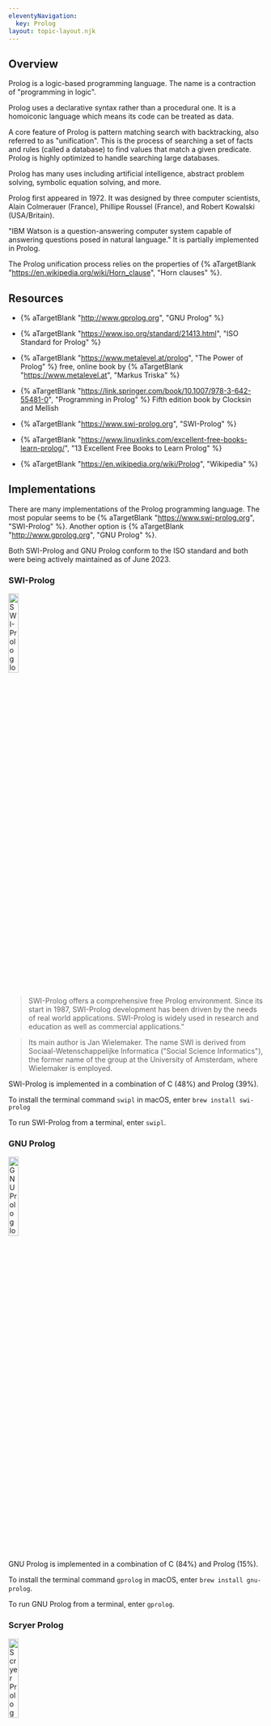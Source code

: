 ```yaml
---
eleventyNavigation:
  key: Prolog
layout: topic-layout.njk
---
```


## Overview

Prolog is a logic-based programming language.
The name is a contraction of "programming in logic".

Prolog uses a declarative syntax rather than a procedural one.
It is a homoiconic language which means its code can be treated as data.

A core feature of Prolog is pattern matching search with backtracking,
also referred to as "unification".
This is the process of searching a set of facts and rules (called a database)
to find values that match a given predicate.
Prolog is highly optimized to handle searching large databases.

Prolog has many uses including artificial intelligence,
abstract problem solving, symbolic equation solving, and more.

Prolog first appeared in 1972. It was designed by three computer scientists,
Alain Colmerauer (France), Phillipe Roussel (France), and
Robert Kowalski (USA/Britain).

"IBM Watson is a question-answering computer system
capable of answering questions posed in natural language."
It is partially implemented in Prolog.

The Prolog unification process relies on the properties of {% aTargetBlank
"https://en.wikipedia.org/wiki/Horn_clause", "Horn clauses" %}.

## Resources

- {% aTargetBlank "http://www.gprolog.org", "GNU Prolog" %}

- {% aTargetBlank "https://www.iso.org/standard/21413.html",
  "ISO Standard for Prolog" %}

- {% aTargetBlank "https://www.metalevel.at/prolog", "The Power of Prolog" %}
  free, online book by {% aTargetBlank "https://www.metalevel.at",
  "Markus Triska" %}

- {% aTargetBlank "https://link.springer.com/book/10.1007/978-3-642-55481-0",
  "Programming in Prolog" %} Fifth edition book by Clocksin and Mellish

- {% aTargetBlank "https://www.swi-prolog.org", "SWI-Prolog" %}

- {% aTargetBlank
  "https://www.linuxlinks.com/excellent-free-books-learn-prolog/",
  "13 Excellent Free Books to Learn Prolog" %}

- {% aTargetBlank "https://en.wikipedia.org/wiki/Prolog", "Wikipedia" %}

## Implementations

There are many implementations of the Prolog programming language.
The most popular seems to be {% aTargetBlank
"https://www.swi-prolog.org", "SWI-Prolog" %}.
Another option is {% aTargetBlank "http://www.gprolog.org", "GNU Prolog" %}.

Both SWI-Prolog and GNU Prolog conform to the ISO standard and
both were being actively maintained as of June 2023.

### SWI-Prolog

<img alt="SWI-Prolog logo" style="width: 20%"
  src="/blog/assets/swipl-logo.png?v={{pkg.version}}"
  title="SWI-Prolog logo">

> SWI-Prolog offers a comprehensive free Prolog environment.
> Since its start in 1987, SWI-Prolog development has been
> driven by the needs of real world applications.
> SWI-Prolog is widely used in research and education
> as well as commercial applications."

> Its main author is Jan Wielemaker.
> The name SWI is derived from Sociaal-Wetenschappelijke Informatica
> ("Social Science Informatics"), the former name of the group at
> the University of Amsterdam, where Wielemaker is employed.

SWI-Prolog is implemented in a combination of C (48%) and Prolog (39%).

To install the terminal command `swipl` in macOS,
enter `brew install swi-prolog`

To run SWI-Prolog from a terminal, enter `swipl`.

### GNU Prolog

<img alt="GNU Prolog logo" style="width: 20%"
  src="/blog/assets/gnu-prolog-logo.png?v={{pkg.version}}"
  title="GNU Prolog logo">

GNU Prolog is implemented in a combination of C (84%) and Prolog (15%).

To install the terminal command `gprolog` in macOS,
enter `brew install gnu-prolog`.

To run GNU Prolog from a terminal, enter `gprolog`.

### Scryer Prolog

<img alt="Scryer Prolog logo" style="width: 20%"
  src="/blog/assets/scryer-prolog-logo.png?v={{pkg.version}}"
  title="Scryer Prolog logo">

{% aTargetBlank "https://www.scryer.pl", "Scryer Prolog" %}
"is a free software ISO Prolog system intended to be an
industrial strength production environment and
a testbed for bleeding edge research in logic and constraint programming."

Scryer Prolog is implemented in a combination of Rust (64%) and Prolog (36%).

To install, enter the following commands:

```bash
git clone https://github.com/mthom/scryer-prolog
cd scryer-prolog
curl https://sh.rustup.rs -sSf | sh # if cargo is not yet installed
cargo build --release
```

This creates the executable file `target/release/scryer-prolog`.
Define an alias to make this easier to run.

## Online REPL

To enter and run Prolog code in a web browser, browse
{% aTargetBlank "https://swish.swi-prolog.org", "SWISH" %}.

Enter facts and rules in the left pane.
Enter a query in the lower-right pane.
Press the "Run!" button or ctrl-return to execute the query.

## Exiting

To exit from any Prolog interpreter, enter `halt.` or press ctrl-d.

## Terminology

| Term              | Meaning                                                         |
| ----------------- | --------------------------------------------------------------- |
| term              | the only datatype; has four subtypes listed below               |
| - number          | integer or floating point                                       |
| - atom            | identifier that represents a specific thing                     |
| - variable        | represents a value to be determined                             |
| - compound term   | specific combination of terms; more detail below                |
| structure         | another name for a compound term                                |
| fact              | description of something that is true                           |
| rule              | relationship involving one or more unknown things (variables)   |
| predicate         | collection of clauses with the same functor                     |
| clause            | a fact or rule                                                  |
| query             | asks if a clause is true or asks for satisfying variable values |
| database          | collection of predicates                                        |
| functor name      | name of a predicate                                             |
| arity             | number of predicate arguments                                   |
| functor           | function name and its arity; written with a slash between       |
| goal              | a question                                                      |
| list notation     | comma-separated terms inside square brackets; ex. `[a, B, 7]`   |
| operator notation | terms separated by operators; ex. `Y = m\*X + b`                |
| unification       | process of searching for variable values that satisfy a rule    |
| choice point      | represents a choice in the search for a solution                |

A compound term is a functor name followed by an argument list.
Each argument can be an atom, a variable, a destructuring of variables,
or another compound term.
Nested compound terms can be represented by a tree structure.

A rule can be thought of as a special kind of fact
that depends on a set of other facts

Numbers can include underscores for readability.
For example, `1_234_567` makes it more clear
that this number is greater than one million.

The functor for `foo(bar, baz)` is written as `foo/2`.

For more, see <a href="https://swi-prolog.org/pldoc/man?section=glossary"
target="_blank">Glossary of Terms</a>.

## Syntax

Prolog programs are composed of facts, rules, and queries.
All of these are terminated by a period.

### Facts

A fact states that some relationship is always true.

A fact is written as a functor (atom) followed by
an argument list that is surrounded by parentheses.
The argument list contains only atoms, not variables.

For example:

```prolog
runner(mark). % says mark is a runner
likes(mark, prolog) % says mark likes prolog
```

These are facts that say comet is a whippet and spots is a cheetah:

```prolog
whippet(comet).
cheetah(spots).
```

### Rules

A rule is written as a head and a body separated by
the "if" symbol `:-` and terminated by a period.

The head is a functor (atom) followed by
an argument list that is surrounded by parentheses.
The head syntax is similar to that of a fact,
but its argument list can contain variables.

The body is a comma (means "and") or semicolon (means "or")
separated list of goals.

The following rules state that if something is
a whippet or a cheetah then it is fast.

```prolog
fast(X) :- whippet(X).
fast(X) :- cheetah(X).

% The previous two lines can be replaced with this.
% fast(X) :- cheetah(X); whippet(X).
```

A fact is a degenerate case of a rule whose body only contains `true`.
For example, the following are equivalent:

```prolog
likes(mark, ice-cream).
likes(mark, ice-cream) :- true.
```

The following rules define what it means
for two people to be siblings or sisters.

```prolog
% This states that siblings must have the same father and the same mother.
sibling(X, Y) :-
  father(F, X),
  father(F, Y),
  mother(M, X),
  mother(M, Y).

sister_of(X, Y) :-
  \+ X = Y, % can't be sister of self
  female(X),
  sibling(X, Y).
```

Rules do not return values like a function,
but they can set the values of their arguments.

For example:

```prolog
area(circle, Radius, X) :- X is pi * Radius^2.
area(square, Side, X) :- X is Side^2.
area(rectangle, Width, Height, X) :- X is Width * Height.

?- area(circle, 2, X).
X = 12.566370614359172.
```

TODO: See the version of the area rule that uses clpr in geometry.pl.

Each of the `area` rules uses the `is` keyword
to assign a value to the X argument.

Rules can be recursive.
See the `sum` example above.

## Queries

Queries test whether a clause is true or
they find variable values for which the clause is true.
Queries are written after the characters `?-`.

For example:

```prolog
% This is a query that asks whether comet is fast.
?- fast(comet). % true

% This is a query that asks for something that is fast.
?- fast(X). % comet
```

Suppose the following facts are loaded:

```prolog
likes(mark, tacos).
likes(mark, books).
likes(mark, running).
```

The query `likes(X, running)` will find "mark".

The query `likes(mark, X)` will find
"tacos", "books", and "running" that in that order.
When a query has multiple matches, as in this example,
the interpreter will wait for further input.

To search for the next match, press the semicolon key.
(SWI-Prolog also supports pressing the n, r, space, or tab keys to do this.)

To stop searching for matches before the last one is found,
press the return key.
(SWI-Prolog also supports pressing the c or a keys to do this.)

After the last match is found, a prompt for the next query will appear.

Variables can be used for any argument of a predicate.
The unification process will find each set of variable values
that cause the predicate to succeed, one set at a time.

### Conjunctions

The comma operator is used to form rules and queries
where multiple goals must be met.
For example:

```prolog
% This rule says that mark likes females that like cycling.
likes(mark, x) := female(X), likes(X, cycling).

% This query asks if mark loves tami AND tami loves mark.
?- loves(mark, tami), loves(tami, mark)`

% This query searches for things that both mark and tami love.
% X stands for the same value in both goals.
?- loves(mark, X), loves(tami, X)
```

## Typical Flow

To evaluate a query in an interactive session,
enter a query terminated with a period.
If the query does not contain any variables
then `true` or `false` will be output.
If the query does contain variables,
the first set of values that satisfy the query will be output.
To see the next set, press the semicolon key.

To evaluate operators that result in value,
assign the expression to a variable.
For example, entering `X = 1 + 2.` will output `X = 3.`

The typical steps to run a Prolog program are:

1. Add facts and rules to a Prolog source file that has an extension of `.pl`
1. Load Prolog source files into the Prolog app.
1. Enter queries in the Prolog app.

Unfortunately Prolog and Perl use the same file extension
for their source files.

To load a `.pl` file, enter `[file-name].` or `consult('file-name').`
For example, to load the file `demo.pl`, `enter [demo].`
Alternatively, pass a source file to the interpreter when starting it.
For example, `swipl demo.pl`

After modifying source files that have already been loaded,
enter `make.` to reload all of them.

To enter new facts and rules in a running session:

- Enter `[user].` to open stdin as a pseudo file.
- Enter facts and rules.
- Press ctrl-d to close and load the pseudo file.

It seems this can replace existing facts rather than add to them.

## Tree Representation

Every Prolog clause and query can be represented as a tree
where parent nodes are functors and arguments are children.
For example, `a(b, c(d, e), f)` can be represented as the following tree:

- a/3
  - b
  - c/2
    - d
    - e
  - f

## Data Structures

ISO Prolog supports three data structures, structures, lists, and pairs.
Some Prolog implementations, such as SWI-Prolog, also support dicts.

SWI-Prolog also supports dicts (a.k.a dictionaries).
See {% aTargetBlank "https://eu.swi-prolog.org/pldoc/man?section=bidicts",
"Dicts: structures with named arguments" %}.

### Structures

Structures (a.k.a. compound terms) are a bit like
structs in some other programming languages.
They group related values.

For example, `dog(whippet, comet)` is a structure
that describes a dog whose breed is "whippet" and whose name is "comet".
In this example, whippet and comet are the components of the structured.
Developers determine the meaning and order of the components.

The syntax for a structure is the same as the syntax for a fact.

Structures can be used in facts and rules.
Components of structures can be atoms or variables.
For example:

```prolog
owns(tami, pet(dog, comet)).
owns(amanda, pet(dog, maisey)).
owns(amanda, pet(dog, oscar)).
owns(jeremy, pet(dog, ramsay)).

main :-
  owns(tami, A),
  format('pet = ~w~n', A), % pet(dog,comet)

  owns(tami, pet(dog, B)),
  format('name = ~w~n', B), % comet

  owns(tami, pet(C, D)),
  format('kind = ~w, name = ~w~n', [C, D]). % dog and comet

:- main.
```

Structures can be nested.
For example:

```prolog
person(mark, address('123 Some Street', 'Somewhere', 'MO', 12345)).

main :-
  person(mark, address(S, _, _, _)),
  format('street = ~w~n', S). % 123 Some Street

:- main.
```

### Lists

A list is commonly used to hold a collection of elements when
there can be any number of elements (even zero), their order matters,
and all the elements have the same type (ex. all numbers).

A list can be written as a comma-separated set of terms
surrounded by square brackets.
For example, `[red, green, blue]` is a list of atoms
and `[R, G, B]` is a list of variables that can be
unified with any list containing exactly three elements.

An empty list is written as `[]` which is called "nil".

There are other ways to construct a list.

The dot function is the list constructor.
It is passed the head and the tail of the list to be constructed.
For example, `.(E, Es)` where `E` is a single element that is the head
and `Es` is a list of elements in the tail.
By convention, variable names that end in "s" represent lists.

The head-tail separator `|` creates a list
if the term that follows it is a list.
For example, `[a | []]` is a list containing only `a`
and `[a | [b, c]]` is equivalent to `[a, b, c]`.
Use of the `|` operator can be nested.
For example, `[a | [b | [c]]]` is also equivalent to `[a, b, c]`.

If the `double_quotes` flag is set then
a double-quoted string (not single-quoted) provides a way to write
a list of atoms that correspond to the characters in the string.
For example:

```prolog
?- set_prolog_flag(double_quotes, chars).
L = "abc".
% L = [a, b, c].
```

The following are all equivalent ways to write the same list:

```prolog
[red, green, blue] % list notation

.(red, .(green, .(blue, []))) % functional notation
% In SWI-Prolog, the dots must be replaced by `'[|]'`.

[red | [green | [blue]]] % head-tail separator notation
% Specifying a tail of [] for [blue] is optional.
```

Lists can be nested. For example:

```prolog
[a, [b, c], d, [e, [f, g, h]]]
```

A "partial list" is a term that could become a list.
For example:

```prolog
[a | T] % will be a list if T is a list
[A, B, C | T] % will be a list of at least three elements if T is a list
```

To get the sum of numbers in a list:

```prolog
L = [1, 2, 3], sum_list(L, Sum).
% output is Sum = 6.
```

The `sum` predicate could be implemented as follows:

```prolog
% This is an example of a recursive rule.
sum(List, Sum) :-
  % If the list is empty then the sum is zero.
  List = [] -> Sum = 0;

  % Otherwise ...
  List =
    % Get the first number and a list of the remaining numbers.
    [Head|Tail],
    % Compute the sum of the remaining numbers.
    sum(Tail, TailSum),
    % The result is the first number plus that sum.
    % Note the use of the "is" keyword to assign a value to the Sum argument.
    Sum is TailSum + Head.

?- sum([1, 2, 3], X).
% output is X = 6.
```

Anonymous variables (`_`) can be used to destructure values from a list.
For example, the following gets the first and third values.
The `| _` syntax at the end of the list on the left side
indicates that we do not care about values in the tail of the list
which includes all values after the third.

```prolog
[V1, _, V3 | _] = [9, 8, 7, 6, 5].
% output is
% V1 = 9,
% V3 = 7.
```

The `|` operator can be used to get the head and tail of a list.
For example:

```prolog
print_list_parts(L) :-
  [H|T] = L,
  format('head is ~w, tail is ~w', [H, T]).

?- print_list_parts([red, green, blue]).
% output is head is red, tail is [green,blue]
```

The `|` operator can be used in a recursive rule
to iterate over all elements of a list.
Destructuring a list into its head and tail can be done in the argument list.
For example:

```prolog
print_elements([]).

print_elements([H|T]) :=
  writeln(H),
  print_elements(T).

?- print_elements([red, green, blue]).
% output is
% red
% green
% blue
```

The `reverse` function creates a new list containing
all the values in a given list in reverse order.
For example:

```prolog
?- reverse([1, 2, 3], X).
% output is X = [3, 2, 1].
```

To get the length of a list:

```prolog
L = [a, b, c], length(L, X).
% output is X = 3.
```

To determine if two lists have the same length:

```prolog
L1 = [a, b, c], L2 = [9, 8, 7], same_length(L1, L2).
% doesn't output true, but also doesn't fail
```

To test whether a value is a member of a list, use the `member` function.
For example:

```prolog
L = [3, 7, 9], member(7, L).
% doesn't output true, but also doesn't fail

L = [3, 7, 9], member(4, L).
% output is false
```

To test whether a list begins with a given sub-list:

```prolog
L = [a, b, c, d], prefix([a, b], L).
% doesn't output true, but also doesn't fail
```

To get the first element of a list:

```prolog
L = [a, b, c, d], [H|_] = L.
% output is H = a.
```

To test whether a list ends with a given sub-list:

```prolog
L = [a, b, c, d], last(L, d).
% doesn't output true, but also doesn't fail
```

To get the last element of a list:

```prolog
L = [a, b, c, d], last(L, E).
% output is E = d.
```

The `member` function can also be used to iterate over the values in a list.
or example, `member(X, [3, 7, 9])` will set `X`
to each value in the list one at a time.

To get the list element at a given index:

```prolog
L = [a, b, c], nth0(1, L, E). % zero-based index
% output is E = b.

L = [a, b, c], nth1(2, L, E). % one-based index
% output is E = b.
```

To create a new list that results from adding a value
to the beginning of an existing list:

```prolog
L1 = [b, c, d], L2 = [a | L1].
% output is L2 = [a, b, c, d].
```

To create a new list that results from adding a value
to the end of an existing list:

```prolog
L1 = [a, b, c], append(L1, [d], L2).
% output is L2 = [a, b, c, d].
```

To create a new list that results from inserting a value
at a given zero-based index in an existing list:

```prolog
% Inserts x after 2nd element.
L1 = [a, b, c], nth0(2, L2, x, L1).
% output is L2 = [a, b, x, c].
```

To create a new list that results from
removing only the first occurrence of a given value:

```prolog
selectchk(b, [a, b, c, b], L).
% output is L = [a, c, b].
```

The `select/3` predicate is similar to `selectchk/3`,
but it iterates through every possible removal.

To create a new list that results from
replacing only the first occurrence of a given value:

```prolog
selectchk(b, [a, b, c, b], x, L).
% output is L = [a, x, c, b].
```

The `select/4` predicate is similar to `selectchk/4`,
but it iterates through every possible replacement.

To create a new list that results from
removing every occurrence of given values:

```prolog
subtract([a, b, c, b], [b], L). % could remove more than just b elements
% output is L = [a, c].
```

To get all permutations of a list:

```prolog
L = [a, b, c], permutation(L, Ps).
% output is
% Ps = [1, 2, 3] ;
% Ps = [1, 3, 2] ;
% Ps = [2, 1, 3] ;
% Ps = [2, 3, 1] ;
% Ps = [3, 1, 2] ;
% Ps = [3, 2, 1] ;
false.
```

To flatten nested lists:

```prolog
L1 = [[a, b], c, [d, [e, f]]], flatten(L1, L2).
% output is [a, b, c, d, e, f].
```

To perform run length encoding:

```prolog
L = [dog, dog, cat, dog, dog, dog, rabbit, rabbit], clumped(L, C).
% output is C = [dog-2, cat-1, dog-3, rabbit-2].
```

To get the smallest or largest value in a list:

```prolog
L = [3, 9, 2, 4], min_list(L, Min).
% output is Min = 2.

L = [c, a, d, b], min_member(Min, L).
% output is Min = a.

L = [3, 9, 2, 4], max_list(L, Max).
% output is Max = 9.

L = [c, a, d, b], max_member(Max, L).
% output is Max = d.

younger(P1, P2) :-
  person(_, A1) = P1,
  person(_, A2) = P2,
  A1 < A2.

?- P1 = person(ann, 35),
   P2 = person(bob, 50),
   P3 = person(carl, 19),
   People = [P1, P2, P3],

   min_member(younger, Py, People),
   person(N1, A1) = Py,
   format("youngest is ~w at age ~w~n", [N1, A1]),
   % output is youngest is carl at age 19

   max_member(younger, Po, People),
   person(N2, A2) = Po,
   format("oldest is ~w at age ~w~n", [N2, A2]).
   % output is oldest is bob at age 50
```

To create a list containing a range of sequential integers:

```prolog
numlist(3, 7, L).
% output is L = [3, 4, 5, 6, 7].
```

To determine if all the elements in a list are unique:

```prolog
L = [b, a, c], is_set(L).
% doesn't output true, but also doesn't fail
L = [b, a, b], is_set(L).
% output is false.
```

To remove duplicate elements from a list:

```prolog
L = [b, a, a, b, c, d, c], list_to_set(L, S).
% output is S = [b, a, c, d].
```

To find the intersection of two lists:

```prolog
L1 = [a, b, c], L2 = [c, b, d], intersection(L1, L2, L3).
% output is L3 = [b, c].
```

To find the union of two lists:

```prolog
L1 = [a, b, c], L2 = [c, b, d], union(L1, L2, L3).
% output is L3 = [a, c, b, d].
```

To sort a list:

```prolog
L = [c, b, d, a], sort(L, S).
% output is [a, b, c, d].

age_compare(>, person(_, A1), person(_, A2)) :- A1 > A2.
age_compare(<, person(_, A1), person(_, A2)) :- A1 < A2.
age_compare(=, person(_, A1), person(_, A2)) :- A1 = A2.

?- P1 = person(ann, 35),
   P2 = person(bob, 50),
   P3 = person(carl, 19),
   People = [P1, P2, P3],

   predsort(age_compare, People, Sorted),
   writeln(Sorted).
   % output is [person(carl,19),person(ann,35),person(bob,50)]
```

To determine if one list contains a subset of another:

```prolog
L = [c, d, b, a], subset([b, c], L).
% doesn't output true, but also doesn't fail

L = [c, d, b, a], subset([b, e], L).
% outputs false
```

For implementations of map, filter, and reduce, see {% aTargetBlank
"https://pbrown.me/blog/functional-prolog-map-filter-and-reduce/",
"Functional Prolog" %}.

#### Appending

The built-in predicate `append` can
create a new list by appending two existing lists.
For example:

```prolog
?- append([1, 2, 3], [4, 5], X).
% output is X = [1, 2, 3, 4, 5]
```

The `append` predicate can also create a new list by appending multiple lists.
For example:

```prolog
L1 = [a, b], L2 = [c, d, e], L3 = [f], append([L1, L2, L3], L4).
% Output is L4 = [a, b, c, d, e, f].
```

If `append` were not built-in, it could be implemented as follows:

```prolog
% Appending an empty list to any list gives the second list.
append([], L, L).

% Appending two lists is the same as appending
% the head of the first list (H) to the result of appending
% the tail of the first list (L1) to the second list (L2).
append([H|L1], L2, [H|L3]) :- append(L1, L2, L3).
```

Here are several examples of how `append` can be used:

```prolog
% Is the result of appending two lists a given result list?
?- append([1, 2], [3, 4], [1, 2, 3, 4]).
true.

% What is the result of appending two lists?
?- append([1, 2], [3, 4], X).
X = [1, 2, 3, 4].

% What list must be appended to a given list to obtain a given result?
?- append([1, 2], X, [1, 2, 3, 4]).
X = [3, 4].

% What list must be prepended to a given list to obtain a given result?
?- append(X, [3, 4], [1, 2, 3, 4]).
X = [1, 2]

% What lists can be appended to obtain a given result?
?- append(X, Y, [1, 2, 3, 4]).
X = [],
Y = [1, 2, 3, 4] ;
X = [1],
Y = [2, 3, 4] ;
X = [1, 2],
Y = [3, 4] ;
X = [1, 2, 3],
Y = [4] ;
X = [1, 2, 3, 4],
Y = [] ;
```

### Pairs

A Prolog "pair" is a key and a value.
There are two ways to write a pair, `k-v` or `-(k, v)`.

A list of pairs can be sorted using `keysort`.
For example:

```prolog
?- keysort([c-cow, b-bear, a-apple], Ps).
Ps = [a-apple, b-bear, c-cow].
```

TODO: Add detail here.

The following code implements rules to determine if a queen on a chess board
can attach another piece.

```prolog
queen_can_attack((R, _), (R, _)).
queen_can_attack((_, C), (_, C)).
queen_can_attack((R1, C1), (R2, C2)) :-
  abs(R1 - R2) =:= abs(C1 - C2).
```

See {% aTargetBlank "https://eu.swi-prolog.org/pldoc/man?section=pairs",
"library(pairs): Operations on key-value lists" %}.

### Dicts

A dictionary, or dict for short, is a hash map.
To create one, specify a tag followed by an open curly brace,
key/value pairs where there is a colon between each key and value,
and the pairs are separated by commas, and a closing curly brace.
The tag optionally begins with a module name and a colon.
Then it must specific an atom or variable.

Values in dicts can be other dicts.

For example:

```prolog
report(P) :-
  format('Hello, ~w ~w!~n', [P.first, P.last]),
  format('I see you are ~w years old~n.', P.age),
  format('Your zip is ~w.~n', P.address.zip).

?- P = person{
  first: 'Mark',
  last: 'Volkmann',
  age: 62,
  address: _{
    street: '123 Some Street',
    city: 'Somewhere',
    state: 'MO',
    zip: 12345
  }
},
report(P).
% The output is:
% Hello, Mark Volkmann!
% I see you are 62 years old.
% Your zip is 12345.
```

TODO: Add more detail on working with dicts.

## Dynamic Predicates

By default predicates cannot be added or deleted in a session.
To enable this, run a `dynamic` query on a specific predicate.
Once this is done, a predicate of that type can be
added to the beginning with `asserta` or added to the end with `assertz`.
And predicates of that type can be removed
with the `retract` and `retractall` functions.

For example, suppose we have the file `likes.pl` containing the following:

```prolog
% Enable adding and removing "likes" predicates that take two arguments.
:- dynamic(likes/2).
likes(mark, books).
likes(mark, running).
```

A session can do the following:

```prolog
?- [likes].
?- assertz(likes(mark, reeces)). % adds after existing predicates
?- retract(likes(mark, books)). % removes
?- likes(mark, X). % outputs running and reeces

?- retractall(likes(mark, _)). % removes everything that mark likes
?- retractall(likes(_, _)). % removes everything that anybody likes
?- likes(mark, X). % outputs nothing
```

## Input

The `read` function reads a string from stdin.
For example:

```prolog
greet :-
  write('Enter your name: '),
  read(Name),
  format('Hello, ~w!', [Name]).

greet().
```

Enter a name in single or double quotes followed by a period.
This is an odd requirement for users!
Entering 'Mark'. results in the following output: `Hello, Mark!`.

The `get` function reads a single character
and sets a variable to its integer ASCII value.

To read from a file and write the contents to stdout,
use the `open`, `get_char`, and `close` functions.
For example:

```prolog
processStream(end_of_file, _) :- !. % a "cut" that stops execution

processStream(Char, Stream) :-
  write(Char),
  get_char(Stream, NextChar),
  processStream(NextChar, Stream).

readFile(File) :-
  open(File, read, Stream),
  get_char(Stream, Char),
  processStream(Char, Stream),
  close(Stream).

readFile('demo.txt').
```

TODO: Is there an open source library that provides a similar function
TODO: that places the file contents in a variable as a string?

## Output

The `write` predicate writes to the current output stream,
which defaults to stdout.
The atom `nl` is a built-in that writes a newline character
to the current output stream.

For example:

```prolog
write('Hello World!'), nl.

writeln('Hello World!'). % same as previous line
```

The {% aTargetBlank "https://www.swi-prolog.org/pldoc/man?predicate=format/2",
"format" %} predicate also writes to the current output stream.
It takes a format string and a list of values
to be substituted into the format string.

For example:

```prolog
format('~w likes ~w.', [mark, 'Prolog']).
% Outputs "mark likes Prolog."
```

Rules can write to the current output stream.
For example:

```prolog
greet(Name) :- format('Hello, ~w!', [Name]).

greet('Mark')
% Outputs "Hello, Mark!"
```

The following special sequences can be used in format strings:

- `~2f`: substitutes a float value and only outputs two decimal places
- `~n`: newline character
- `~s`: substitutes a literal string
- `~w`: substitutes a word derived from an atom name
- TODO: Add more!

The `put` function writes a single ASCII value to the current output stream.
It is the counterpart to the `get` function.

To write to a file, use the `open`, `write`, and `close` functions.
For example:

```prolog
writeFile(File, Text) :-
  open(File, write, Stream),
  write(Stream, Text), nl,
  close(Stream).

writeFile('demo.txt', 'first line\nsecond line').
```

## Special Characters

| Characters    | Meaning                     |
| ------------- | --------------------------- |
| `:-`          | if; used to define rules    |
| `,`           | logical and                 |
| `;`           | logical or                  |
| `not`         | logical not                 |
| `?-`          | begins a query              |
| `.`           | terminates all commands     |
| `%`           | begins single-line comment  |
| `/*` and `*/` | delimits multi-line comment |

## Naming Conventions

Atoms are sequences of letters, numbers, and underscores
that begin with a lowercase letter.
They can also be any text enclosed in single quotes (allows spaces).
There are also the following special atoms:
`;`, `!`, `[]`, and `{}`.

Variables are also sequences of letters, numbers, and underscores,
but they begin with an uppercase letter or an underscore.
An underscore by itself represents an anonymous variable.
These can be used as arguments to predicates
when the value of an argument does not matter.

## Operators

Prolog operators can be prefix, infix, or postfix.
Each operator has left, right, or no associativity.

Operators can be used in function form.
For example, `a + b` can be written as `+(a, b)`.

Prolog supports the following relational operators:

| Operator | Meaning                              |
| -------- | ------------------------------------ |
| `=:=`    | equal value                          |
| `=\=`    | not equal value                      |
| `<`      | less than                            |
| `>`      | greater than                         |
| `=<`     | less than or equal                   |
| `>=`     | greater than or equal                |
| `@<`     | alphabetically less than             |
| `@=<`    | alphabetically less than or equal    |
| `@>`     | alphabetically greater than          |
| `@>=`    | alphabetically greater than or equal |
| `==`     | identical terms                      |
| `\==`    | not identical terms                  |
| `=@=`    | structurally equivalent terms        |
| `\=@=`   | not structurally equivalent terms    |

The odd syntax for "equal" and "not equal"
was chosen because `=` is used for unification.

The odd syntax for "less than or equal" was
chosen so it doesn't look like an arrow.

The following tests demonstrate many of the relational operators:

```prolog
test(equal) :-
  X is 1,
  Y is 1,
  X =:= Y.

test(not_equal) :-
  X is 1,
  Y is 2,
  X =\= Y.

test(alphabetically) :-
  'dog' @< 'fox',
  'fox' @> 'dog',
  'dog' == 'dog',
  'dog' @=< 'dog',
  'dog' @>= 'dog'.

test(identical) :-
  x(A, B) == x(A, B). % same functor name and argument variables

test(not_identical) :-
  x(A, B) \== x(C, D). % different argument variables

test(structurally_equivalent) :-
  x(A, B) =@= x(C, D).

test(not_structurally_equivalent) :-
  x(A, B) \=@= x(C, D, E), % different arity
  x(A, B) \=@= y(C, D). % different functor name
```

Prolog supports the following math operators:

| Operator | Meaning                       |
| -------- | ----------------------------- |
| `+`      | addition                      |
| `-`      | subtraction                   |
| `*`      | multiplication                |
| `/`      | floating point division       |
| `//`     | integer division              |
| `div`    | integer division              |
| `rem`    | remainder of integer division |
| `rdiv`   | rational number division      |
| `mod`    | modulo                        |
| `**`     | exponentiation                |
| `^`      | exponentiation                |

Prolog supports the following additional operators:

TODO: Finish documenting the meaning of some of these operators.

| Operator | Meaning                                                       |
| -------- | ------------------------------------------------------------- |
| `-->`    | used in grammar rules for implementing parsers                |
| `:-`     | appears between the head and body of every rule; read as "if" |
| `?-`     | appears before every query                                    |
| `\|`     | separates the head and tail of a list in `[H\| T]`            |
| `;`      | separates clauses to be or'ed                                 |
| `,`      | separates clauses to be and'ed                                |
| `->`     |                                                               |
| `*->`    | soft cut; rarely used                                         |
| `:=`     |                                                               |
| `\+`     | negates the value of the expression that follows              |
| `=`      | tests whether two terms can be unified                        |
| `\=`     | tests whether two terms cannot be unified                     |
| `=..`    | gets the functor and arguments of a clause; pronounced "univ" |
| `is`     | assigns right value to variable on left                       |
| `>:<`    | partial unification between to dictionaries                   |
| `:<`     |                                                               |
| `:`      |                                                               |
| `\\`     |                                                               |
| `xor`    | bitwise exclusive or                                          |
| `?`      |                                                               |
| `\_`     |                                                               |
| `/`      |                                                               |
| `<<`     | bitwise shift left                                            |
| `>>`     | bitwise shift right                                           |
| `.`      |                                                               |
| `!`      | cut; prevents further backtracking                            |
| `$`      |                                                               |
| `as`     |                                                               |
| `=>`     |                                                               |

One way to evaluate a mathematical expression is to assign it to a variable.
For example, we can compute the angle in degrees
whose `sin` is `0.5` as follows:

```prolog
% The asin function returns an angle in radians.
?- Angle is asin(0.5) * 180 / pi.
Angle = 29.999999999999996.
```

After evaluating this, the variable `Angle` is no longer defined.

### Custom Operators

Custom operators can be defined.
There are two required parts, characteristics and implementation.

For example:

```prolog
% Priority is a number between 0 and 1200 where 0 is the highest.
% Type is prefix, infix, or postfix.
% Name is the characters to be used.
:- op( 0, fx, [ dbl ]).
dbl(N) :- N * 2.
```

TODO: The above does not work! Find out why.

## Strings

Literal strings can be delimited with single or double quotes.
Single quotes seem to be preferred.
To escape a quote inside a literal string, precede it with a backslash.

A string is represented by a list of characters.

To get the length of a string, use the `atom_length` function.
For example:

```prolog
?- atom_length("Mark", X).
X = 4.
```

To create a list of ASCII values from a literal string,
use the `name` function.
For example:

```prolog
?- name('ABC', X).
X = [65, 66, 67].
```

To create a string from a list of ASCII values,
also use the `name` function.
For example:

```prolog
?- name(X, [65, 66, 67]).
X = 'ABC'.
```

To append two strings, convert them to lists of ASCII codes,
append those lists, and convert the result back to a string.
For example:

```prolog
appendStrings(S1, S2, SR) :-
  name(S1, L1),
  name(S2, L2),
  append(L1, L2, LR),
  name(SR, LR).

appendStrings('first ', 'second', X).
X = 'first second'
```

To get a single character from a string, convert it to a list of ASCII codes,
and use the `nth0` function.
For example:

```prolog
?- name("Mark", L), nth0(2, L, C), put(C). % 114 (ASCII code for 'r')
```

## Arithmetic Functions

Prolog supports a large number of functions that return a number.
See {% aTargetBlank "https://www.swi-prolog.org/pldoc/man?section=functions",
"Arithmetic Functions" %}.
These include

- `abs`: absolute value
- bitwise operations such as shift and `xor`
- `ceiling`: smallest integer that is greater than or equal to a value
- `e`: value of e (2.71828...)
- `floor`: largest integer that is less than or equal to a value
- `exp`: e to a given power
- `gcd`: greatest common denominator
- `inf`: positive infinity
- `lcm`: least common multiple
- `log`: logarithm base e (natural logarithm)
- `log10`: logarithm base 10
- `max`: maximum of two values
- `min`: minimum of two values
- `nan`: not a number value
- `pi`: value of pi (3.14159...)
- `random`: random integer between zero and an upper bound
- `random_float`: random float between zero and one (exclusive on both ends)
- `succ`: successive value; `succ(2, X)` gives `3`; `succ(X, 3)` gives `2`
- `truncate`: similar to `floor`, but rounds toward zero for negative numbers
- trigonometry functions

## Conditional Logic

TODO: Add this.

## Iteration

Iteration in Prolog is done with recursion.

To get all the integers starting from one integer and ending at another,
use the `between` function.
For example:

```prolog
% This sets V to 3, 4, 5, 6, and 7.
?- between(3, 7, V).
```

## Help

To find information about built-ins related to a specific word in SWI-Prolog,
enter `apropos(word).`. For example, `apropos(pair).` outputs the following:

```prolog
% LIB pairs_keys/2                        Remove the values from a list of Key-Value pairs.
% LIB pairs_values/2                      Remove the keys from a list of Key-Value pairs.
% LIB pairs_keys_values/3                 True if Keys holds the keys of Pairs and Values the values.
% SWI dict_pairs/3                        Bi-directional mapping between a dict and an ordered list of pairs (see secti ...
%   C 'PL_is_pair'()                      Returns non-zero if term is a compound term using the list constructor.
% SWI stream_pair/3                       This predicate can be used in mode (-,+,+) to create a stream-pair from an in ...
% SEC 'summary-lib-pairs'                 library(pairs)
% LIB protobuf_map_pairs/3                Convert between a list of protobuf map entries (in the form DictTag{key:Key,  ...
% LIB transpose_pairs/2                   Swap Key-Value to Value-Key.
% LIB json_dict_pairs/2                   This hook may be used to order the keys of an object.
% LIB map_list_to_pairs/3                 Create a Key-Value list by mapping each element of List.
% LIB group_pairs_by_key/2                Group values with equivalent (==/2) consecutive keys.
% ISO keysort/2                           Sort a list of pairs.
% LIB all_distinct/1                      True iff Vars are pairwise distinct.
%   C 'PL_clear_hash_table'()             Delete all key-value pairs from the table.
%   C 'PL_advance_hash_table_enum'()      Get the next key-value pair from a cursor.
%   C 'PL_new_hash_table'()               Create a new table for size key-value pairs.
% SEC pairs                               library(pairs): Operations on key-value lists
% LIB assoc_to_list/2                     Translate Assoc to a list Pairs of Key-Value pairs.
%   C 'PL_STRINGS_MARK'()                 These macros must be paired and create a C block ({...}).
% Showing 20 of 52 matches
%
% Use ?- apropos(Type:Query) or multiple words in Query
% to restrict your search.  For example:
%
%   ?- apropos(iso:open).
%   ?- apropos('open file').
```

## Listing

To list all the facts and rules known in the current session,
enter `listing.`. The output will contain many clauses created by the system in addition to those you loaded.

To list only the clauses (facts and rules) for a given predicate,
enter `listing(predicate-name).`
This will list all matching clauses regardless of arity.

## Debugging

To see all the steps used to evaluate a predicate,
turn on trace mode by entering `trace.`

Enter a query and press the return key after
viewing the result of each step in the evaluation.

When finished debugging, enter `notrace.` to turn this mode off.

## Structures

TODO: Add this detail.

## Calling From Other Languages

SWI-Prolog can be called from C. See {% aTargetBlank
"https://www.swi-prolog.org/pldoc/man?section=calling-prolog-from-c",
"Calling Prolog from C" %}.

TODO: Which other programming languages can call SWI-Prolog?

## Efficiency

For information about the performance of Prolog, see {% aTargetBlank
"https://www.metalevel.at/prolog/efficiency", "Efficiency of Prolog" %}.

## Constraint Logic Programming over Finite Domains: CLP(FD)

The library clpfd implmenents Constraint Logic Programming over Finite Domains.
This supports two primary use cases:

- declarative integer arithmetic
- combinatorial problems

This library supports a different, powerful way to write Prolog rules.

For example, the following rule computes the area of various geometry shapes.

````prolog

## Unit Tests

SCI-Prolog includes a unit testing framework called "Test Box".
See {% aTargetBlank
"https://www.swi-prolog.org/pldoc/doc_for?object=section(%27packages/plunit.html%27)",
"Prolog Unit Tests" %}.

Code for unit tests can be placed in the same source file
as the rules they test.
Alternatively, test code can be placed in a separate file
with an extension of `.plt`.

The following code demonstrates implementing unit tests
for the built-in `append` rule.

```prolog
% This line is only needed to load predicates from another file.
% :- consult({file-name}).

:- begin_tests(append).

test(append_assertions) :-
  append([], [], []),
  append([a], [], [a]),
  append([], [a], [a]),
  append([a, b], [c, d], [a, b, c, d]).

test(append_make_first) :-
  append(X, [c, d], [a, b, c, d]),
  assertion(X == [a, b]),
  !.

test(append_make_second) :-
  append([a, b], X, [a, b, c, d]),
  assertion(X == [c, d]).

test(append_make_third) :-
  append([a, b], [c, d], X),
  assertion(X == [a, b, c, d]).

:- end_tests(append).
:- run_tests.
:- halt.
````

If the code above is in a file named `append.plt`
then the tests can be run by entering `swipl append.plt`.
If the last two lines in the code above are omitted,
use the following instead:
`swipl -g run_tests -t halt your/file.pl`

The `test` rule takes a test name (atom or string)
and an optional list of options.
Supported options include:

- `setup`: takes a goal to execute before the test is run
- `cleanup`: takes a goal to execute after the test is run
- `forall`: takes a generator and runs the test for each generated value
- `throws`: takes an error and verifies that the test throws the error
- `error`: takes an error and verifies that the test throws `error(Error, _Context)`
- several other options that seem less valuable

The `assertion` rule prints assertions that fail.
When this is not used, the output will only provide
the name of the test that failed.

If a test ends with a choice point, a warning message will be output.
To prevent this, end the test with the cut operator (`, !.`)
or include the option `nondet`.

## Language Server

TODO: How can you install a Prolog language server in Neovim?
TODO: See https://github.com/jamesnvc/lsp_server.

TODO: Can you run Prolog code inside Neovim?

## Libraries

TODO: Is there a popular collection of open source Prolog libraries?
